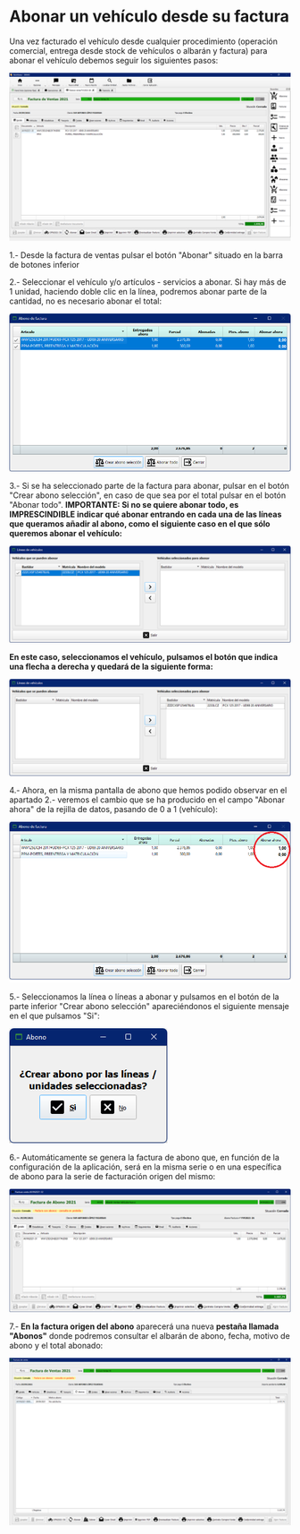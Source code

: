 # Abonar un vehículo desde su factura

Una vez facturado el vehículo desde cualquier procedimiento (operación comercial, entrega desde stock de vehículos o albarán y factura) para abonar el vehículo debemos seguir los siguientes pasos:

![](<../.gitbook/assets/imagen (77).png>)

1.- Desde la factura de ventas pulsar el botón "Abonar" situado en la barra de botones inferior

2.- Seleccionar el vehículo y/o artículos - servicios a abonar. Si hay más de 1 unidad, haciendo doble clic en la línea, podremos abonar parte de la cantidad, no es necesario abonar el total:

![](<../.gitbook/assets/imagen (78).png>)

3.- Si se ha seleccionado parte de la factura para abonar, pulsar en el botón "Crear abono selección", en caso de que sea por el total pulsar en el botón "Abonar todo". **IMPORTANTE: Si no se quiere abonar todo, es IMPRESCINDIBLE indicar qué abonar entrando en cada una de las líneas que queramos añadir al abono, como el siguiente caso en el que sólo queremos abonar el vehículo:**

![](<../.gitbook/assets/imagen (79).png>)

**En este caso, seleccionamos el vehículo, pulsamos el botón que indica una flecha a derecha y quedará de la siguiente forma:**

![](<../.gitbook/assets/imagen (80).png>)

4.- Ahora, en la misma pantalla de abono que hemos podido observar en el apartado 2.- veremos el cambio que se ha producido en el campo "Abonar ahora" de la rejilla de datos, pasando de 0 a 1 (vehículo):

![](<../.gitbook/assets/imagen (83).png>)

5.- Seleccionamos la línea o líneas a abonar y pulsamos en el botón de la parte inferior "Crear abono selección" apareciéndonos el siguiente mensaje en el que pulsamos "Si":

![](<../.gitbook/assets/imagen (84).png>)

6.- Automáticamente se genera la factura de abono que, en función de la configuración de la aplicación, será en la misma serie o en una específica de abono para la serie de facturación origen del mismo:

![](<../.gitbook/assets/imagen (87).png>)

7.- **En la factura origen del abono** aparecerá una nueva **pestaña llamada "Abonos"** donde podremos consultar el albarán de abono, fecha, motivo de abono y el total abonado:

![](<../.gitbook/assets/imagen (88).png>)

